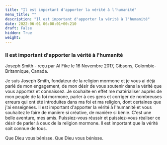 ```yaml
---
title: "Il est important d'apporter la vérité à l'humanité"
menu_title: ""
description: "Il est important d'apporter la vérité à l'humanité"
date: 2022-06-01 06:00:01+00:210
draft: False
hidden: True
weight:
---
```

### Il est important d'apporter la vérité à l'humanité

Joseph Smith - reçu par Al Fike le 16 Novembre 2017, Gibsons, Colombie-Britannique, Canada.

Je suis Joseph Smith, fondateur de la religion mormone et je vous ai déjà parlé de mon engagement, de mon désir de vous soutenir dans la vérité que vous apportez et connaissez. Je souhaite en effet me matérialiser auprès de mon peuple de la foi mormone, parler à ces gens et corriger de nombreuses erreurs qui ont été introduites dans ma foi et ma religion, dont certaines que j'ai enseignées. Il est important d'apporter la vérité à l'humanité et vous souhaitez le faire de manière si créative, de manière si bénie. C'est une belle aventure, mes amis. Puissiez-vous réussir et puissiez-vous réaliser ce désir de parler à ceux de la religion mormone. Il est important que la vérité soit connue de tous.

Que Dieu vous bénisse. Que Dieu vous bénisse.
